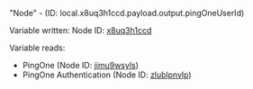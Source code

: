 "Node" - (ID: local.x8uq3h1ccd.payload.output.pingOneUserId)

Variable written:
Node ID: [x8uq3h1ccd](../nodes/x8uq3h1ccd.md)

Variable reads:
* PingOne (Node ID: [jimu9wsyls](../nodes/jimu9wsyls.md))
* PingOne Authentication (Node ID: [zlublpnvlp](../nodes/zlublpnvlp.md))
